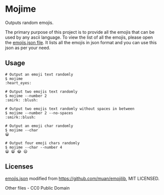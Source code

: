 # Mojime

Outputs random emojis.

The primary purpose of this project is to provide all the emojis that can be used by any ascii
language. To view the list of all the emojis, please open the [emojis.json file](/emojis.json).
It lists all the emojis in json format and you can use this json as per your need.

## Usage

```
# Output an emoji text randomly
$ mojime
:heart_eyes:

# Output two emojis text randomly
$ mojime --number 2
:smirk: :blush:

# Output two emojis text randomly without spaces in between
$ mojime --number 2 --no-spaces
:smirk::blush:

# Output an emoji char randomly
$ mojime --char
😀

# Output four emoji chars randomly
$ mojime --char --number 4
😀 😁 😂 😃
```

## Licenses

[emojis.json](/emojis.json) modified from https://github.com/muan/emojilib, MIT LICENSED.

Other files - CC0 Public Domain
